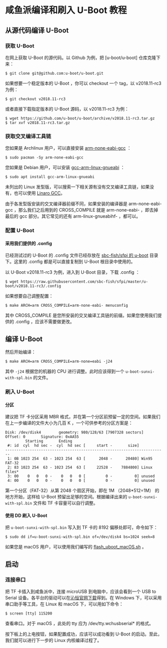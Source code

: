 # 咸鱼派编译和刷入 U-Boot 教程

## 从源代码编译 U-Boot

### 获取 U-Boot

在网上获取 U-Boot 的源代码。以 Github 为例，把 [u-boot/u-boot] 仓库克隆下来：

```shell
$ git clone git@github.com:u-boot/u-boot.git
```

如果想要一个稳定版本的 U-Boot ，你可以 checkout 一个 tag，以 v2018.11-rc3 为例：

```shell
$ git checkout v2018.11-rc3
```


或者直接下载指定版本的 U-Boot 源码，以 v2018.11-rc3 为例：

```shell
$ wget https://github.com/u-boot/u-boot/archive/v2018.11-rc3.tar.gz
$ tar xvf v2018.11-rc3.tar.gz
```

### 获取交叉编译工具链

您如果是 Archlinux 用户，可以直接安装 [arm-none-eabi-gcc](https://www.archlinux.org/packages/community/x86_64/arm-none-eabi-gcc/) ：

```shell
$ sudo pacman -Sy arm-none-eabi-gcc
```

您如果是 Debian 用户，可以安装  [gcc-arm-linux-gnueabi](https://packages.debian.org/buster/gcc-arm-linux-gnueabi) ：

```shell
$ sudo apt install gcc-arm-linux-gnueabi
```

未列出的 Linux 发型版，可以搜索一下相关源有没有交叉编译工具链，如果没有，也可以使用 [Linaro GCC](https://releases.linaro.org/components/toolchain/binaries/latest-7/arm-eabi/)。

由于各发型版安装的交叉编译器前缀不同，如果安装的编译器是 arm-none-eabi-gcc ，那么我们之后用到的 CROSS_COMPILE 就是 arm-none-eabi- ，即去掉最后的 gcc 部分。其它常见的还有 arm-linux-gnueabihf- ，都可以。

### 配置 U-Boot

#### 采用我们提供的 .config

已经测试过的 U-Boot 的 .config 文件已经存放在 [sbc-fish/sfpi 的 u-boot](https://github.com/sbc-fish/sfpi/tree/master/u-boot) 目录下。这里的 .config 都是可以直接复制到 U-Boot 根目录中使用的。

以 U-Boot v2018.11-rc3 为例，进入到 U-Boot 目录，下载 .config ：

```shell
$ wget https://raw.githubusercontent.com/sbc-fish/sfpi/master/u-boot/v2018.11-rc3/.config
```

如果想要自己调整配置：

```shell
$ make ARCH=arm CROSS_COMPILE=arm-none-eabi- menuconfig
```

其中 CROSS_COMPILE 是您所安装的交叉编译工具链的前缀。如果您使用我们提供的 .config ，应该不需要做更改。

## 编译 U-Boot

然后开始编译：

```shell
$ make ARCH=arm CROSS_COMPILE=arm-none=eabi -j24
```

其中 `-j24` 根据您的机器的 CPU 进行调整。此时应该得到一个 `u-boot-sunxi-with-spl.bin` 的文件。


### 刷入 U-Boot

#### 分区

建议把 TF 卡分区采用 MBR 格式，并在第一个分区前预留一定的空间。如果我们在上一步编译的文件大小为几百 K ，一个可供参考的分区方案是：

```
Disk: /dev/disk4        geometry: 980/128/63 [7907328 sectors]
Offset: 0       Signature: 0xAA55
         Starting       Ending
 #: id  cyl  hd sec -  cyl  hd sec [     start -       size]
------------------------------------------------------------------------
 1: 0B 1023 254  63 - 1023 254  63 [      2048 -      20480] Win95 FAT-32
 2: 83 1023 254  63 - 1023 254  63 [     22528 -    7884800] Linux files*
 3: 00    0   0   0 -    0   0   0 [         0 -          0] unused
 4: 00    0   0   0 -    0   0   0 [         0 -          0] unused
```

第一个分区（FAT-32）从第 2048 个扇区开始，即在 1M （2048*512=1M） 的地方开始，这样给 U-Boot 预留出足够的空间。根据编译出来的 `u-boot-sunxi-with-spl.bin` 文件和 TF 卡容量可以自行调整。

#### 使用 DD 刷入 U-Boot

把 `u-boot-sunxi-with-spl.bin` 写入到 TF 卡的 8192 偏移处即可，命令如下：

```
$ sudo dd if=u-boot-sunxi-with-spl.bin of=/dev/disk4 bs=1024 seek=8
```

如果您是 macOS 用户，可以使用我们编写的 [flash_uboot_macOS.sh](https://raw.githubusercontent.com/sbc-fish/sfpi/master/scripts/flash_uboot_macOS.sh) 。

## 启动

### 连接串口

把 TF 卡插入到咸鱼派中，连接 microUSB 到电脑中，应该会看到一个 USB to Serial 设备。各平台的驱动可以在[沁恒官网下载](http://www.wch.cn/downloads/CH341SER_ZIP.html)得到。在 Windows 下，可以采用串口助手等工具，在 Linux 和 macOS 下，可以用如下命令：

```
$ screen [tty] 115200
```

查看串口。对于 macOS ，此处的 tty 应为 /dev/tty.wchusbserial* 的格式。

按下板上的上电按钮，如果配置成功，应该可以成功看到 U-Boot 的启动。至此，我们就可以进行下一步的 Linux 内核编译过程了。